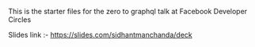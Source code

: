 This is the starter files for the zero to graphql talk at Facebook Developer Circles

Slides link :- https://slides.com/sidhantmanchanda/deck
